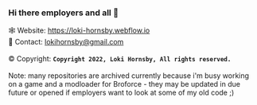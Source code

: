 ### Hi there employers and all 👋

🕸️ Website: https://loki-hornsby.webflow.io <br/>
💬 Contact: lokihornsby@gmail.com <br/>       
©️ Copyright: **`Copyright 2022, Loki Hornsby, All rights reserved.`** <br/>
<br/>
Note: many repositories are archived currently because i'm busy working on a game and a modloader for Broforce - they may be updated in due future or opened if employers want to look at some of my old code ;)

